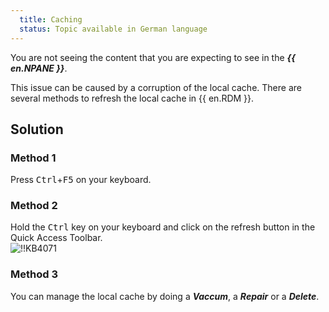 ```yaml
---
  title: Caching
  status: Topic available in German language
---
```

You are not seeing the content that you are expecting to see in the ***{{ en.NPANE }}***.  

This issue can be caused by a corruption of the local cache. There are several methods to refresh the local cache in {{ en.RDM }}.
## Solution
### Method 1
Press <kbd>Ctrl</kbd>+<kbd>F5</kbd> on your keyboard.
### Method 2
Hold the <kbd>Ctrl</kbd> key on your keyboard and click on the refresh button in the Quick Access Toolbar.  
![!!KB4071](https://webdevolutions.azureedge.net/docs/en/kb/KB4071.png)
### Method 3
You can manage the local cache by doing a ***Vaccum***, a ***Repair*** or a ***Delete***.
